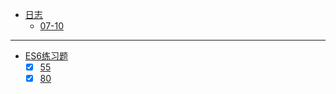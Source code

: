 * [日志](docs/25552-许倩/)
  * [07-10](docs/25552-许倩/07-10)

---

* [ES6练习题](docs/25552-许倩/)
  * [x] [55](tests/25552-许倩/55.js)
  * [x] [80](tests/25552-许倩/80.js)
